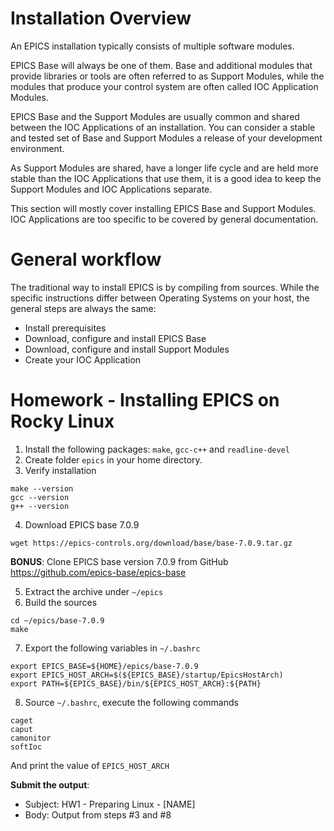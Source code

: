 # Installation Overview

An EPICS installation typically consists of multiple software modules.

EPICS Base will always be one of them. Base and additional modules that provide libraries or tools are often referred to as Support Modules, while the modules that produce your control system are often called IOC Application Modules.

EPICS Base and the Support Modules are usually common and shared between the IOC Applications of an installation. You can consider a stable and tested set of Base and Support Modules a release of your development environment.

As Support Modules are shared, have a longer life cycle and are held more stable than the IOC Applications that use them, it is a good idea to keep the Support Modules and IOC Applications separate.

This section will mostly cover installing EPICS Base and Support Modules. IOC Applications are too specific to be covered by general documentation.

# General workflow
The traditional way to install EPICS is by compiling from sources. While the specific instructions differ between Operating Systems on your host, the general steps are always the same:
* Install prerequisites
* Download, configure and install EPICS Base
* Download, configure and install Support Modules
* Create your IOC Application

# Homework - Installing EPICS on Rocky Linux
1. Install the following packages: `make`, `gcc-c++` and `readline-devel`
2. Create folder `epics` in your home directory.
3. Verify installation
```
make --version
gcc --version
g++ --version
```
4. Download EPICS base 7.0.9
```linux
wget https://epics-controls.org/download/base/base-7.0.9.tar.gz
```
**BONUS**: Clone EPICS base version 7.0.9 from GitHub https://github.com/epics-base/epics-base 

5. Extract the archive under `~/epics`
6. Build the sources
```
cd ~/epics/base-7.0.9
make
```
7. Export the following variables in `~/.bashrc`
```
export EPICS_BASE=${HOME}/epics/base-7.0.9
export EPICS_HOST_ARCH=$(${EPICS_BASE}/startup/EpicsHostArch)
export PATH=${EPICS_BASE}/bin/${EPICS_HOST_ARCH}:${PATH}
```
8. Source `~/.bashrc`, execute the following commands
```
caget
caput
camonitor
softIoc
```
And print the value of `EPICS_HOST_ARCH`

**Submit the output**:
- Subject: HW1 - Preparing Linux - [NAME]
- Body: Output from steps #3 and #8
